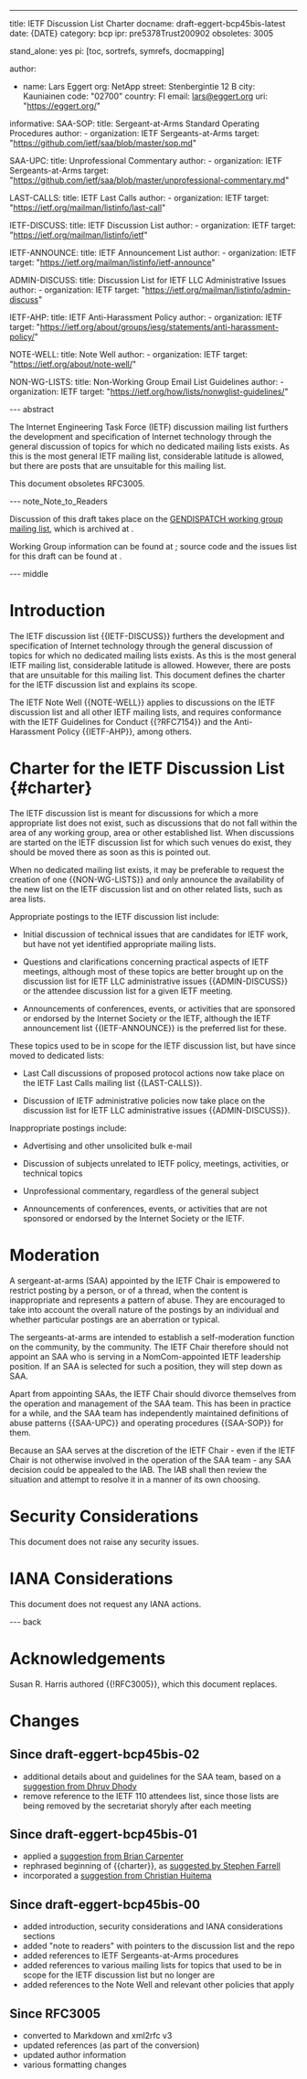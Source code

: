 ---

title: IETF Discussion List Charter
docname: draft-eggert-bcp45bis-latest
date: {DATE}
category: bcp
ipr: pre5378Trust200902
obsoletes: 3005

stand_alone: yes
pi: [toc, sortrefs, symrefs, docmapping]

author:

-
  name: Lars Eggert
  org: NetApp
  street: Stenbergintie 12 B
  city: Kauniainen
  code: "02700"
  country: FI
  email: lars@eggert.org
  uri: "https://eggert.org/"

informative:
  SAA-SOP:
    title: Sergeant-at-Arms Standard Operating Procedures
    author:
    - organization: IETF Sergeants-at-Arms
    target: "https://github.com/ietf/saa/blob/master/sop.md"

  SAA-UPC:
    title: Unprofessional Commentary
    author:
    - organization: IETF Sergeants-at-Arms
    target:
      "https://github.com/ietf/saa/blob/master/unprofessional-commentary.md"

  LAST-CALLS:
    title: IETF Last Calls
    author:
    - organization: IETF
    target: "https://ietf.org/mailman/listinfo/last-call"

  IETF-DISCUSS:
    title: IETF Discussion List
    author:
    - organization: IETF
    target: "https://ietf.org/mailman/listinfo/ietf"

  IETF-ANNOUNCE:
    title: IETF Announcement List
    author:
    - organization: IETF
    target: "https://ietf.org/mailman/listinfo/ietf-announce"

  ADMIN-DISCUSS:
    title: Discussion List for IETF LLC Administrative Issues
    author:
    - organization: IETF
    target: "https://ietf.org/mailman/listinfo/admin-discuss"

  IETF-AHP:
    title: IETF Anti-Harassment Policy
    author:
    - organization: IETF
    target:
      "https://ietf.org/about/groups/iesg/statements/anti-harassment-policy/"

  NOTE-WELL:
    title: Note Well
    author:
    - organization: IETF
    target: "https://ietf.org/about/note-well/"

  NON-WG-LISTS:
    title: Non-Working Group Email List Guidelines
    author:
    - organization: IETF
    target: "https://ietf.org/how/lists/nonwglist-guidelines/"

--- abstract

The Internet Engineering Task Force (IETF) discussion mailing list furthers the
development and specification of Internet technology through the general
discussion of topics for which no dedicated mailing lists exists. As this is the
most general IETF mailing list, considerable latitude is allowed, but there are
posts that are unsuitable for this mailing list.

This document obsoletes RFC3005.

--- note_Note_to_Readers

Discussion of this draft takes place on the [GENDISPATCH working group mailing
list](mailto:gendispatch@ietf.org), which is archived at
[](https://mailarchive.ietf.org/arch/browse/gendispatch/).

Working Group information can be found at
[](https://datatracker.ietf.org/wg/gendispatch/); source code and the issues
list for this draft can be found at [](https://github.com/larseggert/bcp45bis).

--- middle

# Introduction

The IETF discussion list {{IETF-DISCUSS}} furthers the development and
specification of Internet technology through the general discussion of topics
for which no dedicated mailing lists exists. As this is the most general IETF
mailing list, considerable latitude is allowed. However, there are posts that
are unsuitable for this mailing list. This document defines the charter for the
IETF discussion list and explains its scope.

The IETF Note Well {{NOTE-WELL}} applies to discussions on the IETF discussion
list and all other IETF mailing lists, and requires conformance with the IETF
Guidelines for Conduct {{?RFC7154}} and the Anti-Harassment Policy {{IETF-AHP}},
among others.

# Charter for the IETF Discussion List {#charter}

The IETF discussion list is meant for discussions for which a more appropriate
list does not exist, such as discussions that do not fall within the area of
any working group, area or other established list. When discussions are started
on the IETF discussion list for which such venues do exist, they should be moved
there as soon as this is pointed out.

When no dedicated mailing list exists, it may be preferable to request the
creation of one {{NON-WG-LISTS}} and only announce the availability of the new
list on the IETF discussion list and on other related lists, such as area lists.

Appropriate postings to the IETF discussion list include:

- Initial discussion of technical issues that are candidates for IETF work, but
  have not yet identified appropriate mailing lists.

- Questions and clarifications concerning  practical aspects of IETF meetings,
  although most of these topics are better brought up on the discussion list for
  IETF LLC administrative issues {{ADMIN-DISCUSS}} or the attendee discussion
  list for a given IETF meeting.

- Announcements of conferences, events, or activities that are sponsored or
  endorsed by the Internet Society or the IETF, although the IETF announcement
  list {{IETF-ANNOUNCE}} is the preferred list for these.

These topics used to be in scope for the IETF discussion list, but have since
moved to dedicated lists:

- Last Call discussions of proposed protocol actions now take place on the IETF
  Last Calls mailing list {{LAST-CALLS}}.

- Discussion of IETF administrative policies now take place on the discussion
  list for IETF LLC administrative issues {{ADMIN-DISCUSS}}.

Inappropriate postings include:

- Advertising and other unsolicited bulk e-mail

- Discussion of subjects unrelated to IETF policy, meetings, activities, or
  technical topics

- Unprofessional commentary, regardless of the general subject

- Announcements of conferences, events, or activities that are not sponsored or
  endorsed by the Internet Society or the IETF.

# Moderation

A sergeant-at-arms (SAA) appointed by the IETF Chair is empowered to
restrict posting by a person, or of a thread, when the content is
inappropriate and represents a pattern of abuse. They are encouraged to
take into account the overall nature of the postings by an individual
and whether particular postings are an aberration or typical.

The sergeants-at-arms are intended to establish a self-moderation
function on the community, by the community. The IETF Chair therefore
should not appoint an SAA who is serving in a NomCom-appointed IETF
leadership position. If an SAA is selected for such a position, they
will step down as SAA.

Apart from appointing SAAs, the IETF Chair should divorce themselves
from the operation and management of the SAA team. This has been
in practice for a while, and the SAA team has
independently maintained definitions of abuse patterns {{SAA-UPC}} and
operating procedures {{SAA-SOP}} for them. 

Because an SAA serves at the discretion of the IETF Chair - even if the
IETF Chair is not otherwise involved in the operation of the SAA team -
any SAA decision could be appealed to the IAB. The IAB 
shall then review the situation and attempt to resolve it in 
a manner of its own choosing.

# Security Considerations

This document does not raise any security issues.

# IANA Considerations

This document does not request any IANA actions.

--- back

# Acknowledgements

Susan R. Harris authored {{!RFC3005}}, which this document replaces.

# Changes

## Since draft-eggert-bcp45bis-02

- additional details about and guidelines for the SAA team, based on a
  [suggestion from Dhruv
  Dhody](https://github.com/larseggert/bcp45bis/pull/1)
- remove reference to the IETF 110 attendees list, since those lists are being
  removed by the secretariat shoryly after each meeting

## Since draft-eggert-bcp45bis-01

- applied a [suggestion from Brian
  Carpenter](https://mailarchive.ietf.org/arch/msg/gendispatch/-U2LWKf0VonKnQXs4jPEqIg_L_A)
- rephrased beginning of {{charter}}, as [suggested by Stephen
  Farrell](https://mailarchive.ietf.org/arch/msg/gendispatch/p73lu-D-WvQrbKBZ80c2T7bbBlQ/)
- incorporated a [suggestion from Christian
  Huitema](https://mailarchive.ietf.org/arch/msg/gendispatch/64LgqlIk0h62mAK09Muqn1ccqRE/)

## Since draft-eggert-bcp45bis-00

- added introduction, security considerations and IANA considerations sections
- added "note to readers" with pointers to the discussion list and the repo
- added references to IETF Sergeants-at-Arms procedures
- added references to various mailing lists for topics that used to be in scope
  for the IETF discussion list but no longer are
- added references to the Note Well and relevant other policies that apply

## Since RFC3005

- converted to Markdown and xml2rfc v3
- updated references (as part of the conversion)
- updated author information
- various formatting changes
